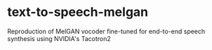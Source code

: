 # text-to-speech-melgan
Reproduction of MelGAN vocoder fine-tuned for end-to-end speech synthesis using NVIDIA's Tacotron2
